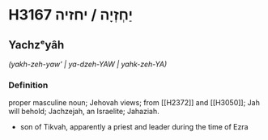 # H3167 יַחְזְיָה / יחזיה

## Yachzᵉyâh

_(yakh-zeh-yaw' | ya-dzeh-YAW | yahk-zeh-YA)_

### Definition

proper masculine noun; Jehovah views; from [[H2372]] and [[H3050]]; Jah will behold; Jachzejah, an Israelite; Jahaziah.

- son of Tikvah, apparently a priest and leader during the time of Ezra
